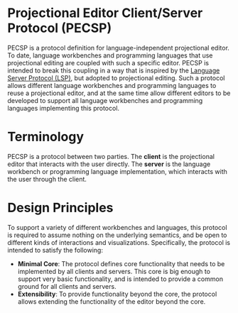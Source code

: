 # Projectional Editor Client/Server Protocol (PECSP)
PECSP is a protocol definition for language-independent projectional editor.  To date, language workbenches and programming languages that use projectional editing are coupled with such a specific editor.  PECSP is intended to break this coupling in a way that is inspired by the [Language Server Protocol (LSP)](https://github.com/Microsoft/language-server-protocol), but adopted to projectional editing.  Such a protocol allows different language workbenches and programming languages to reuse a projectional editor, and at the same time allow different editors to be developed to support all language workbenches and programming languages implementing this protocol.

# Terminology
PECSP is a protocol between two parties.  The **client** is the projectional editor that interacts with the user directly.  The **server** is the language workbench or programming language implementation, which interacts with the user through the client.

# Design Principles
To support a variety of different workbenches and languages, this protocol is required to assume nothing on the underlying semantics, and be open to different kinds of interactions and visualizations.  Specifically, the protocol is intended to satisfy the following:
* **Minimal Core**: The protocol defines core functionality that needs to be implemented by all clients and servers.  This core is big enough to support very basic functionality, and is intended to provide a common ground for all clients and servers.
* **Extensibility**: To provide functionality beyond the core, the protocol allows extending the functionality of the editor beyond the core.
